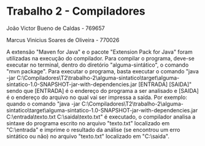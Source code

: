 # Trabalho 2 - Compiladores

João Victor Bueno de Caldas - 769657

Marcus Vinicius Soares de Oliveira - 770026

A extensão "Maven for Java" e o pacote "Extension Pack for Java" foram utilizadas na execução do compilador.
Para compilar o programa, deve-se executar no terminal, dentro do diretório "alguma-sintático", o comando "mvn package".
Para executar o programa, basta executar o comando "java -jar C:\Compiladores\T2\trabalho-2\alguma-sintatico\target\alguma-sintatico-1.0-SNAPSHOT-jar-with-dependencies.jar [ENTRADA] [SAIDA]" sendo que [ENTRADA] é o endereço do programa a ser analisado e [SAIDA] é o endereço do arquivo no qual vai ser impressa a saída.
Por exemplo: quando o comando "java -jar C:\Compiladores\T2\trabalho-2\alguma-sintatico\target\alguma-sintatico-1.0-SNAPSHOT-jar-with-dependencies.jar C:\entrada\texto.txt C:\saida\texto.txt" é executado, o compilador analisa a sintaxe do programa escrito no arquivo "texto.txt" localizado em "C:\entrada" e imprime o resultado da análise (se encontrou um erro sintático ou não) no arquivo "texto.txt" localizado em "C:\saida".
